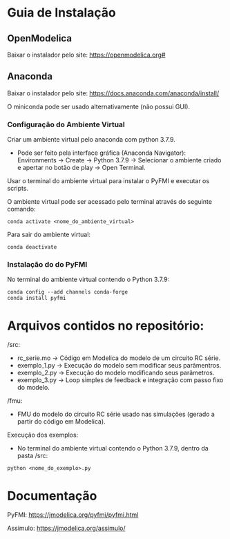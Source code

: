 # Guia de Instalação

## OpenModelica

Baixar o instalador pelo site: https://openmodelica.org#

## Anaconda

Baixar o instalador pelo site: https://docs.anaconda.com/anaconda/install/

O miniconda pode ser usado alternativamente (não possui GUI).

### Configuração do Ambiente Virtual

Criar um ambiente virtual pelo anaconda com python 3.7.9.

- Pode ser feito pela interface gráfica (Anaconda Navigator): Environments -> Create -> Python 3.7.9 -> Selecionar o ambiente criado e apertar no botão de play -> Open Terminal. 

Usar o terminal do ambiente virtual para instalar o PyFMI e executar os scripts.

O ambiente virtual pode ser acessado pelo terminal através do seguinte comando:

```
conda activate <nome_do_ambiente_virtual>
```
Para sair do ambiente virtual:

```
conda deactivate
```

### Instalação do do PyFMI

No terminal do ambiente virtual contendo o Python 3.7.9:

```
conda config --add channels conda-forge
conda install pyfmi
```

# Arquivos contidos no repositório:

/src:
- rc_serie.mo -> Código em Modelica do modelo de um circuito RC série.
- exemplo_1.py -> Execução do modelo sem modificar seus parâmentros.
- exemplo_2.py -> Execução do modelo modificando seus parâmetros.
- exemplo_3.py -> Loop simples de feedback e integração com passo fixo do modelo.

/fmu:
- FMU do modelo do circuito RC série usado nas simulações (gerado a partir do código em Modelica). 

Execução dos exemplos:

- No terminal do ambiente virtual contendo o Python 3.7.9, dentro da pasta /src:

```
python <nome_do_exemplo>.py
```

# Documentação

PyFMI: https://jmodelica.org/pyfmi/pyfmi.html

Assimulo: https://jmodelica.org/assimulo/
